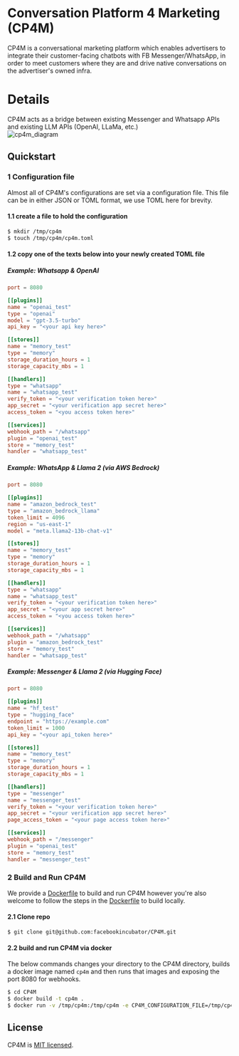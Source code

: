 # Conversation Platform 4 Marketing (CP4M)

CP4M is a conversational marketing platform which enables advertisers to integrate their customer-facing chatbots with
FB Messenger/WhatsApp, in order to meet customers where they are and drive native conversations on the advertiser's
owned infra.

# Details

CP4M acts as a bridge between existing Messenger and Whatsapp APIs and existing LLM APIs (OpenAI, LLaMa, etc.)  
![cp4m_diagram](https://github.com/facebookincubator/CP4M/assets/6844618/601433ff-c77d-4d52-a6f8-4f3b0ff45aae)

## Quickstart

### 1 Configuration file

Almost all of CP4M's configurations are set via a configuration file. This file can be in either JSON or TOML format, we
use TOML here for brevity.

#### 1.1 create a file to hold the configuration

```bash
$ mkdir /tmp/cp4m
$ touch /tmp/cp4m/cp4m.toml
```

#### 1.2 copy one of the texts below into your newly created TOML file

##### Example: Whatsapp & OpenAI

```toml
port = 8080

[[plugins]]
name = "openai_test"
type = "openai"
model = "gpt-3.5-turbo"
api_key = "<your api key here>"

[[stores]]
name = "memory_test"
type = "memory"
storage_duration_hours = 1
storage_capacity_mbs = 1

[[handlers]]
type = "whatsapp"
name = "whatsapp_test"
verify_token = "<your verification token here>"
app_secret = "<your verification app secret here>"
access_token = "<you access token here>"

[[services]]
webhook_path = "/whatsapp"
plugin = "openai_test"
store = "memory_test"
handler = "whatsapp_test"
```

##### Example: WhatsApp & Llama 2 (via AWS Bedrock)

```toml
port = 8080

[[plugins]]
name = "amazon_bedrock_test"
type = "amazon_bedrock_llama"
token_limit = 4096
region = "us-east-1"
model = "meta.llama2-13b-chat-v1"

[[stores]]
name = "memory_test"
type = "memory"
storage_duration_hours = 1
storage_capacity_mbs = 1

[[handlers]]
type = "whatsapp"
name = "whatsapp_test"
verify_token = "<your verification token here>"
app_secret = "<your app secret here>"
access_token = "<you access token here>"

[[services]]
webhook_path = "/whatsapp"
plugin = "amazon_bedrock_test"
store = "memory_test"
handler = "whatsapp_test"
```

##### Example: Messenger & Llama 2 (via Hugging Face)

```toml
port = 8080

[[plugins]]
name = "hf_test"
type = "hugging_face"
endpoint = "https://example.com"
token_limit = 1000
api_key = "<your api_token here>"

[[stores]]
name = "memory_test"
type = "memory"
storage_duration_hours = 1
storage_capacity_mbs = 1

[[handlers]]
type = "messenger"
name = "messenger_test"
verify_token = "<your verification token here>"
app_secret = "<your verification app secret here>"
page_access_token = "<your page access token here>"

[[services]]
webhook_path = "/messenger"
plugin = "openai_test"
store = "memory_test"
handler = "messenger_test"
```

### 2 Build and Run CP4M

We provide a [Dockerfile](./Dockerfile) to build and run CP4M however you're also welcome to follow the steps in the
[Dockerfile](./Dockerfile) to build locally.

#### 2.1 Clone repo

```bash
$ git clone git@github.com:facebookincubator/CP4M.git
```

#### 2.2 build and run CP4M via docker

The below commands changes your directory to the CP4M directory, builds a docker image named `cp4m` and then runs that
images and exposing the port 8080 for webhooks.

```bash
$ cd CP4M
$ docker build -t cp4m .
$ docker run -v /tmp/cp4m:/tmp/cp4m -e CP4M_CONFIGURATION_FILE=/tmp/cp4m/cp4m.toml -p 8080:8080 cp4m
```

## License

CP4M is [MIT licensed](./LICENSE).
